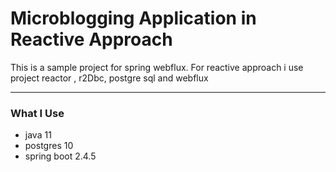 # Microblogging Application in Reactive Approach

This is a sample project for spring webflux. For reactive approach i use project reactor , r2Dbc, postgre sql and webflux

---
### What I Use
* java 11 
* postgres 10
* spring boot 2.4.5

